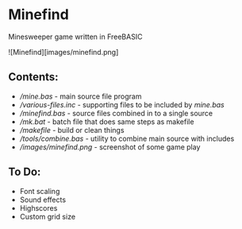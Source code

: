 Minefind
========

Minesweeper game written in FreeBASIC

![Minefind][images/minefind.png]

Contents:
----------
- */mine.bas* - main source file program
- */various-files.inc* - supporting files to be included by *mine.bas*
- */minefind.bas* - source files combined in to a single source
- */mk.bat* - batch file that does same steps as makefile
- */makefile* - build or clean things
- */tools/combine.bas* - utility to combine main source with includes
- */images/minefind.png* - screenshot of some game play

To Do:
----------
- Font scaling
- Sound effects
- Highscores
- Custom grid size
